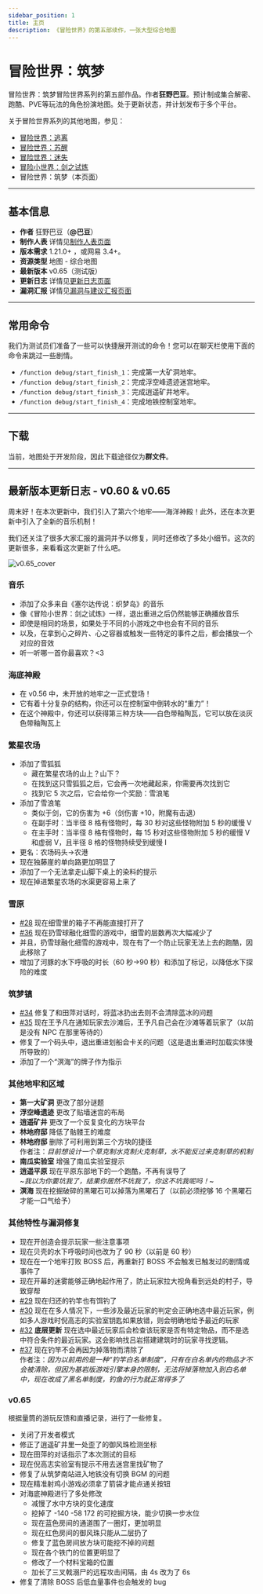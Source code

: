 ```yaml
---
sidebar_position: 1
title: 主页
description: 《冒险世界》的第五部续作，一张大型综合地图
---
```


# 冒险世界：筑梦

冒险世界：筑梦冒险世界系列的第五部作品。作者**狂野巴豆**。预计制成集合解密、跑酷、PVE等玩法的角色扮演地图。处于更新状态，并计划发布于多个平台。

关于冒险世界系列的其他地图，参见：

- [冒险世界：逃离](../../planning/adventure_world_1/homepage)
- [冒险世界：苏醒](../../planning/adventure_world_2/homepage)
- [冒险世界：迷失](../../planning/adventure_world_3/homepage)
- [冒险小世界：剑之试炼](../../completed/adventure_world_4/homepage)
- 冒险世界：筑梦（本页面）

---

## 基本信息

- **作者** 狂野巴豆（**@巴豆**）
- **制作人表** 详情见[制作人表页面](credits)
- **版本需求** 1.21.0+ ，或网易 3.4+。
- **资源类型** 地图 - 综合地图
- **最新版本** v0.65（测试版）
- **更新日志** 详情见[更新日志页面](update_log)
- **漏洞汇报** 详情见[漏洞与建议汇报页面](bugs)

---

## 常用命令

我们为测试员们准备了一些可以快捷展开测试的命令！您可以在聊天栏使用下面的命令来跳过一些剧情。

- `/function debug/start_finish_1`：完成第一大矿洞地牢。
- `/function debug/start_finish_2`：完成浮空峰遗迹迷宫地牢。
- `/function debug/start_finish_3`：完成逍遥矿井地牢。
- `/function debug/start_finish_4`：完成地铁控制室地牢。

---

## 下载

当前，地图处于开发阶段，因此下载途径仅为**群文件**。

---

## 最新版本更新日志 - v0.60 & v0.65

周末好！在本次更新中，我们引入了第六个地牢——海洋神殿！此外，还在本次更新中引入了全新的音乐机制！

我们还关注了很多大家汇报的漏洞并予以修复，同时还修改了多处小细节。这次的更新很多，来看看这次更新了什么吧。

![v0.65_cover](/resources/adventure_world_5/update_log/v0.65_cover.png)

### 音乐

- 添加了众多来自《塞尔达传说：织梦岛》的音乐
- 像《冒险小世界：剑之试炼》一样，退出重进之后仍然能够正确播放音乐
- 即使是相同的场景，如果处于不同的小游戏之中也会有不同的音乐
- 以及，在拿到心之碎片、心之容器或触发一些特定的事件之后，都会播放一个对应的音效
- 听一听哪一首你最喜欢？\<3

### 海底神殿

- 在 v0.56 中，未开放的地牢之一正式登场！
- 它有着十分复杂的结构，你还可以在控制室中倒转水的“重力”！
- 在这个神殿中，你还可以获得第三种方块——白色带釉陶瓦，它可以放在淡灰色带釉陶瓦上

### 繁星农场

- 添加了雪狐狐
  - 藏在繁星农场的山上？山下？
  - 在找到这只雪狐狐之后，它会再一次地藏起来，你需要再次找到它
  - 找到它 5 次之后，它会给你一个奖励：雪浪笔
- 添加了雪浪笔
  - 类似于剑，它的伤害为 +6（剑伤害 +10，附魔有击退）
  - 在副手时：当半径 8 格有怪物时，每 30 秒对这些怪物附加 5 秒的缓慢 V
  - 在主手时：当半径 8 格有怪物时，每 15 秒对这些怪物附加 5 秒的缓慢 V 和虚弱 V，且半径 8 格的怪物持续受到缓慢 I
- 更名：农场码头→农港
- 现在独藤崖的单向路更加明显了
- 添加了一个无法拿走山脚下桌上的染料的提示
- 现在掉进繁星农场的水渠更容易上来了

### 雪原

- [#28](./bugs#细雪里的箱子可以直接打开-28) 现在细雪里的箱子不再能直接打开了
- [#36](./bugs#蓝冰获取剧情过程中细雪融化过程流程过长过于拖沓-36) 现在扔雪球融化细雪的游戏中，细雪的层数再次大幅减少了
- 并且，扔雪球融化细雪的游戏中，现在有了一个防止玩家无法上去的跑酷，因此移除了
- 增加了河豚的水下呼吸的时长（60 秒→90 秒）和添加了标记，以降低水下探险的难度

### 筑梦镇

- [#34](./bugs#和田萍对话时将蓝冰扔出去不会清除-34) 修复了和田萍对话时，将蓝冰扔出去则不会清除蓝冰的问题
- [#35](./bugs#打火石相关剧情触发可以更明确些-35) 现在王予凡在通知玩家去沙滩后，王予凡自己会在沙滩等着玩家了（以前是没有 NPC 在那里等待的）
- 修复了一个码头中，退出重进划船会卡关的问题（这是退出重进时加载实体慢所导致的）
- 添加了一个“溟海”的牌子作为指示

### 其他地牢和区域

- **第一大矿洞** 更改了部分谜题
- **浮空峰遗迹** 更改了贴墙迷宫的布局
- **逍遥矿井** 更改了一个反复变化的方块平台
- **林地府邸** 降低了骷髅王的难度
- **林地府邸** 删除了可利用到第三个方块的捷径  
  作者注：*目前想设计一个草克制水克制火克制草，水不能反过来克制草的机制*
- **南瓜实验室** 增强了南瓜实验室提示
- **逍遥平原** 现在平原东部地下的一个跑酷，不再有误导了  
  ~*我以为你要坑我了，结果你居然不坑我了，你这不坑我呢吗！*~
- **溟海** 现在挖掘破碎的黑曜石可以掉落为黑曜石了（以前必须挖够 16 个黑曜石才能一口气给予）

### 其他特性与漏洞修复

- 现在开创造会提示玩家一些注意事项
- 现在贝壳的水下呼吸时间也改为了 90 秒（以前是 60 秒）
- 现在在一个地牢打败 BOSS 后，再重新打 BOSS 不会触发已触发过的剧情或事件了
- 现在开幕的迷雾能够正确地起作用了，防止玩家拉大视角看到远处的村子，导致穿帮
- [#29](./bugs#靠近标靶后被清理的钓竿归还之后没有饵钓-29) 现在归还的钓竿也有饵钓了
- [#30](./bugs#多人游戏时倪高志的实验室钥匙如果放错则钥匙只能给一个人-30) 现在在多人情况下，一些涉及最近玩家的判定会正确地选中最近玩家，例如多人游戏时倪高志的实验室钥匙如果放错，则会明确地给予最近的玩家
- [#32](./bugs#多人情况下当存在材料足够的玩家时材料不够的玩家可以无消耗地搭建新建筑-32) **底层更新** 现在选中最近玩家后会检查该玩家是否有特定物品，而不是选中符合条件的最近玩家。这会影响找吕岩搭建建筑时的玩家寻找逻辑。
- [#37](./bugs#周边掉落物杂乱时钓竿浮标抛出易失败-37) 现在钓竿不会再因为掉落物而清除了  
  作者注：*因为以前用的是一种“钓竿白名单制度”，只有在白名单内的物品才不会被清除，但因为基岩版游戏引擎本身的限制，无法将掉落物加入到白名单中，现在改成了黑名单制度，钓鱼的行为就正常得多了*

### v0.65

根据量筒的游玩反馈和直播记录，进行了一些修复。

- 关闭了开发者模式
- 修正了逍遥矿井里一处歪了的御风珠检测坐标
- 现在田萍的对话指示了本次测试的目标
- 现在倪高志实验室有提示不用去迷宫里找矿物了
- 修复了从筑梦南站进入地铁没有切换 BGM 的问题
- 现在精准射鸡小游戏必须拿了箭袋才能点通关按钮
- 对海底神殿进行了多处修改
  - 减慢了水中方块的变化速度
  - 挖掉了 -140 -58 172 的可挖掘方块，能少切换一步水位
  - 现在蓝色房间的通道围了一圈灯，更加明显
  - 现在红色房间的御风珠只能从二层扔了
  - 修复了蓝色房间放方块可能挖不掉的问题
  - 现在各个铁门的位置更明显了
  - 修改了一个材料宝箱的位置
  - 加长了三叉戟溺尸的远程攻击间隔，由 4s 改为了 6s
- 修复了清除 BOSS 后低血量事件也会触发的 bug
